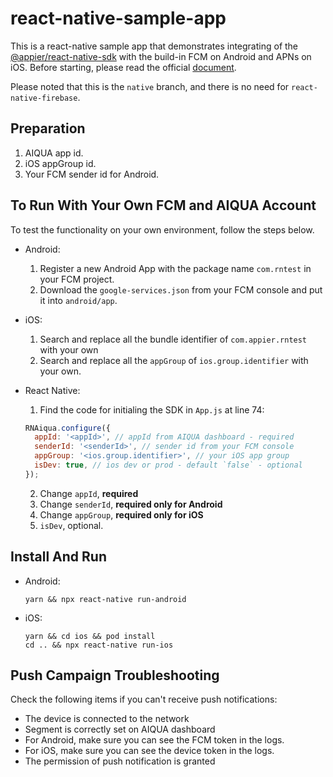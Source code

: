 # react-native-sample-app

This is a react-native sample app that demonstrates integrating of the [@appier/react-native-sdk](https://www.npmjs.com/package/@appier/react-native-sdk) with the build-in FCM on Android and APNs on iOS.
Before starting, please read the official [document](https://docs.aiqua.appier.com/docs/versions-for-react-native-integration).

Please noted that this is the `native` branch, and there is no need for `react-native-firebase`.

## Preparation

1. AIQUA app id.
2. iOS appGroup id.
3. Your FCM sender id for Android.

## To Run With Your Own FCM and AIQUA Account

To test the functionality on your own environment, follow the steps below.

- Android:
  1. Register a new Android App with the package name `com.rntest` in your FCM project.
  2. Download the `google-services.json` from your FCM console and put it into `android/app`.

- iOS:
  1. Search and replace all the bundle identifier of `com.appier.rntest` with your own
  2. Search and replace all the `appGroup` of `ios.group.identifier` with your own.

- React Native:
  1. Find the code for initialing the SDK in `App.js` at line 74:

    ``` javascript
    RNAiqua.configure({
      appId: '<appId>', // appId from AIQUA dashboard - required
      senderId: '<senderId>', // sender id from your FCM console
      appGroup: '<ios.group.identifier>', // your iOS app group
      isDev: true, // ios dev or prod - default `false` - optional
    });
    ```

  2. Change `appId`, **required**
  3. Change `senderId`, **required only for Android**
  4. Change `appGroup`, **required only for iOS**
  5. `isDev`, optional.

## Install And Run

- Android:

  ```shell
  yarn && npx react-native run-android
  ```

- iOS:

  ```shell
  yarn && cd ios && pod install
  cd .. && npx react-native run-ios
  ```
  
## Push Campaign Troubleshooting

Check the following items if you can't receive push notifications:

- The device is connected to the network
- Segment is correctly set on AIQUA dashboard
- For Android, make sure you can see the FCM token in the logs.
- For iOS, make sure you can see the device token in the logs.
- The permission of push notification is granted
